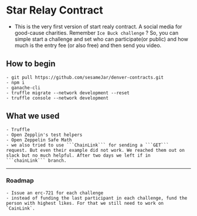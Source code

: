 # Star Relay Contract
- This is the very first version of start realy contract. A social media for good-cause charities. Remember ``Ice Buck challenge`` ? So, you can simple start a challenge and set who can participate(or public) and how much is the entry fee (or also free) and then send you video.

## How to begin
    - git pull https://github.com/sesameJar/denver-contracts.git
    - npm i
    - ganache-cli
    - truffle migrate --network development --reset
    - truffle console --network development

## What we used
    - Truffle
    - Open Zepplin's test helpers
    - Open Zeppelin Safe Math
    - we also tried to use ```ChainLink``` for sending a ```GET``` request. But even their example did not work. We reached them out on slack but no much helpful. After two days we left if in ```chainLink``` branch.
***

### Roadmap
    - Issue an erc-721 for each challenge
    - instead of funding the last participant in each challenge, fund the person with highest likes. For that we still need to work on `CainLink`. 
    

